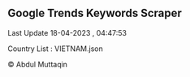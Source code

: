 

## Google Trends Keywords Scraper 
 
Last Update 18-04-2023 , 04:47:53

Country List :
VIETNAM.json



© Abdul Muttaqin 
